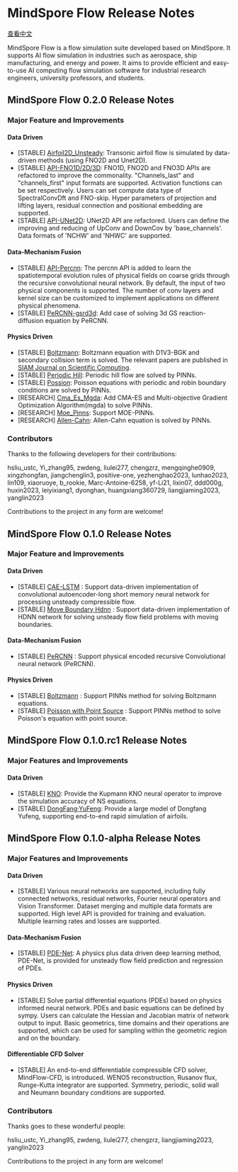 # MindSpore Flow Release Notes

[查看中文](./RELEASE_CN.md)

MindSpore Flow is a flow simulation suite developed based on MindSpore. It supports AI flow simulation in industries such as aerospace, ship manufacturing, and energy and power. It aims to provide efficient and easy-to-use AI computing flow simulation software for industrial research engineers, university professors, and students.

## MindSpore Flow 0.2.0 Release Notes

### Major Feature and Improvements

#### Data Driven

- [STABLE] [Airfoil2D_Unsteady](https://gitee.com/mindspore/mindscience/tree/master/MindFlow/applications/data_driven/airfoil/2D_unsteady): Transonic airfoil flow is simulated by data-driven methods (using FNO2D and Unet2D).
- [STABLE] [API-FNO1D/2D/3D](https://gitee.com/mindspore/mindscience/blob/master/MindFlow/mindflow/cell/neural_operators/fno.py): FNO1D, FNO2D and FNO3D APIs are refactored to improve the commonality. "Channels_last" and "channels_first" input formats are supported. Activation functions can be set respectively. Users can set compute data type of SpectralConvDft and FNO-skip.  Hyper parameters of projection and lifting layers, residual connection and positional embedding are supported.
- [STABLE] [API-UNet2D](https://gitee.com/mindspore/mindscience/blob/master/MindFlow/mindflow/cell/unet2d.py): UNet2D API are refactored. Users can define the improving and reducing of UpConv and DownCov by 'base_channels'. Data formats of 'NCHW' and 'NHWC' are supported.

#### Data-Mechanism Fusion

- [STABLE] [API-Percnn](https://gitee.com/mindspore/mindscience/blob/master/MindFlow/mindflow/cell/neural_operators/percnn.py): The percnn API is added to learn the spatiotemporal evolution rules of physical fields on coarse grids through the recursive convolutional neural network. By default, the input of two physical components is supported. The number of conv layers and kernel size can be customized to implement applications on different physical phenomena.
- [STABLE] [PeRCNN-gsrd3d](https://gitee.com/mindspore/mindscience/tree/master/MindFlow/applications/data_mechanism_fusion/percnn/gsrd_3d): Add case of solving 3d GS reaction-diffusion equation by PeRCNN.

#### Physics Driven

- [STABLE] [Boltzmann](https://gitee.com/mindspore/mindscience/tree/master/MindFlow/applications/physics_driven/boltzmann): Boltzmann equation with D1V3-BGK and secondary collision term is solved. The relevant papers are published in [SIAM Journal on Scientific Computing](https://www.siam.org/publications/journals/siam-journal-on-scientific-computing-sisc).
- [STABLE] [Periodic Hill](https://gitee.com/mindspore/mindscience/tree/master/MindFlow/applications/physics_driven/navier_stokes/periodic_hill): Periodic hill flow are solved by PINNs.
- [STABLE] [Possion](https://gitee.com/mindspore/mindscience/tree/master/MindFlow/applications/physics_driven/poisson/continuous): Poisson equations with periodic and robin boundary conditions are solved by PINNs.
- [RESEARCH] [Cma_Es_Mgda](https://gitee.com/mindspore/mindscience/tree/master/MindFlow/applications/research/cma_es_mgda): Add CMA-ES and Multi-objective Gradient Optimization Algorithm(mgda) to solve PINNs.
- [RESEARCH] [Moe_Pinns](https://gitee.com/mindspore/mindscience/tree/master/MindFlow/applications/research/moe_pinns): Support MOE-PINNs.
- [RESEARCH] [Allen-Cahn](https://gitee.com/mindspore/mindscience/tree/master/MindFlow/applications/research/allen_cahn): Allen-Cahn equation is solved by PINNs.

### Contributors

Thanks to the following developers for their contributions:

hsliu_ustc, Yi_zhang95, zwdeng, liulei277, chengzrz, mengqinghe0909, xingzhongfan, jiangchenglin3, positive-one, yezhenghao2023, lunhao2023, lin109, xiaoruoye, b_rookie, Marc-Antoine-6258, yf-Li21, lixin07, ddd000g, huxin2023, leiyixiang1, dyonghan, huangxiang360729, liangjiaming2023, yanglin2023

Contributions to the project in any form are welcome!

## MindSpore Flow 0.1.0 Release Notes

### Major Feature and Improvements

#### Data Driven

- [STABLE] [CAE-LSTM](https://gitee.com/mindspore/mindscience/tree/master/MindFlow/applications/research/cae_lstm) : Support data-driven implementation of convolutional autoencoder-long short memory neural network for processing unsteady compressible flow.
- [STABLE] [Move Boundary Hdnn](https://gitee.com/mindspore/mindscience/tree/master/MindFlow/applications/research/move_boundary_hdnn) : Support data-driven implementation of HDNN network for solving unsteady flow field problems with moving boundaries.

#### Data-Mechanism Fusion

- [STABLE] [PeRCNN](https://gitee.com/mindspore/mindscience/tree/master/MindFlow/applications/data_mechanism_fusion/percnn) : Support physical encoded recursive Convolutional neural network (PeRCNN).

#### Physics Driven

- [STABLE] [Boltzmann](https://gitee.com/mindspore/mindscience/tree/master/MindFlow/applications/physics_driven/boltzmann) : Support PINNs method for solving Boltzmann equations.
- [STABLE] [Poisson with Point Source](https://gitee.com/mindspore/mindscience/tree/master/MindFlow/applications/physics_driven/poisson/point_source) : Support PINNs method to solve Poisson's equation with point source.

## MindSpore Flow 0.1.0.rc1 Release Notes

### Major Features and Improvements

#### Data Driven

- [STABLE] [KNO](https://gitee.com/mindspore/mindscience/tree/master/MindFlow/applications/data_driven/navier_stokes/kno2d): Provide the Kupmann KNO neural operator to improve the simulation accuracy of NS equations.
- [STABLE] [DongFang·YuFeng](https://gitee.com/mindspore/mindscience/tree/master/MindFlow/applications/data_driven/airfoil/2D_steady): Provide a large model of Dongfang Yufeng, supporting end-to-end rapid simulation of airfoils.

## MindSpore Flow 0.1.0-alpha Release Notes

### Major Features and Improvements

#### Data Driven

- [STABLE] Various neural networks are supported, including fully connected networks, residual networks, Fourier neural operators and Vision Transformer. Dataset merging and multiple data formats are supported. High level API is provided for training and evaluation. Multiple learning rates and losses are supported.

#### Data-Mechanism Fusion

- [STABLE] [PDE-Net](https://gitee.com/mindspore/mindscience/tree/master/MindFlow/applications/data_mechanism_fusion/pde_net): A physics plus data driven deep learning method, PDE-Net, is provided for unsteady flow field prediction and regression of PDEs.

#### Physics Driven

- [STABLE] Solve partial differential equations (PDEs) based on physics informed neural network. PDEs and basic equations can be defined by sympy. Users can calculate the Hessian and Jacobian matrix of network output to input. Basic geometrics, time domains and their operations are supported, which can be used for sampling within the geometric region and on the boundary.

#### Differentiable CFD Solver

- [STABLE] An end-to-end differentiable compressible CFD solver, MindFlow-CFD, is introduced. WENO5 reconstruction, Rusanov flux, Runge-Kutta integrator are supported. Symmetry, periodic, solid wall and Neumann boundary conditions are supported.

### Contributors

Thanks goes to these wonderful people:

hsliu_ustc, Yi_zhang95, zwdeng, liulei277, chengzrz, liangjiaming2023, yanglin2023

Contributions to the project in any form are welcome!